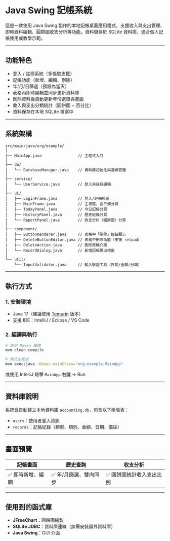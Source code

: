 # Java Swing 記帳系統

這是一款使用 Java Swing 製作的本地記帳桌面應用程式，支援收入與支出管理、即時資料編輯、圓餅圖收支分析等功能。資料儲存於 SQLite 資料庫，適合個人記帳使用或教學示範。

---

## 功能特色

- 登入 / 註冊系統（多帳號支援）
- 記帳功能（新增、編輯、刪除）
- 年/月/日篩選（預設為當天）
- 表格內即時編輯並同步更新資料庫
- 刪除資料後自動更新年份選單與畫面
- 收入與支出分類統計（圓餅圖 + 百分比）
- 資料保存在本地 SQLite 檔案中

---

## 系統架構

```
src/main/java/org/example/
│
├── MainApp.java                // 主程式入口
│
├── db/
│   └── DatabaseManager.java    // 資料庫初始化與連線管理
│
├── service/
│   └── UserService.java        // 登入與註冊邏輯
│
├── ui/
│   ├── LoginFrame.java         // 登入/註冊視窗
│   ├── MainFrame.java          // 主視窗，含三個分頁
│   ├── TodayPanel.java         // 今日記帳分頁
│   ├── HistoryPanel.java       // 歷史紀錄分頁
│   └── ReportPanel.java        // 收支分析（圓餅圖）分頁
│
├── component/
│   ├── ButtonRenderer.java     // 表格中「刪除」按鈕顯示
│   ├── DeleteButtonEditor.java // 表格中刪除功能（支援 reload）
│   ├── DeleteAction.java       // 刪除策略介面
│   └── RecordDialog.java       // 新增記帳彈出視窗
│
└── util/
    └── InputValidator.java     // 輸入驗證工具（日期/金額/分類）
```

---

## 執行方式

### 1. 安裝環境

- Java 17（建議使用 [Temurin](https://adoptium.net) 版本）
- 支援 IDE：IntelliJ / Eclipse / VS Code

### 2. 編譯與執行

```bash
# 使用 Maven 編譯
mvn clean compile

# 執行主程式
mvn exec:java -Dexec.mainClass="org.example.MainApp"
```

或使用 IntelliJ 點擊 `MainApp` 右鍵 → Run

---

## 資料庫說明

系統會自動建立本地資料庫 `accounting.db`，包含以下兩張表：

- `users`：使用者登入資訊
- `records`：記帳紀錄（類型、類別、金額、日期、備註）

---

## 畫面預覽

| 記帳畫面 | 歷史查詢 | 收支分析 |
|----------|----------|----------|
| ✅ 即時新增、編輯 | ✅ 年/月篩選、雙向同步 | ✅ 圓餅圖統計收入支出比例 |

---

## 使用到的函式庫

- **JFreeChart**：圓餅圖繪製
- **SQLite JDBC**：資料庫連線（無需安裝額外資料庫）
- **Java Swing**：GUI 介面
